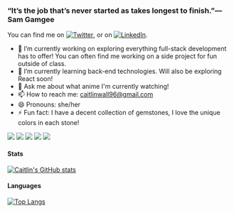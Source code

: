 ### “It’s the job that’s never started as takes longest to finish.”— Sam Gamgee

<!-- Actual text -->

You can find me on [![Twitter][1.2]][1], or on [![LinkedIn][2.2]][2].

<!-- Icons -->

[1.2]: https://cdn.exclaimer.com/Handbook%20Images/twitter-icon_16x16.png
[2.2]: https://cdn.exclaimer.com/Handbook%20Images/linkedin-icon_16x16.png

<!-- Links to your social media accounts -->

[1]: https://twitter.com/codingCait
[2]: https://www.linkedin.com/in/caitlin-wall-82899b214/

- 🔭 I’m currently working on exploring everything full-stack development has to offer! You can often find me working on a side project for fun outside of class.
- 🌱 I’m currently learning back-end technologies. Will also be exploring React soon!
- 💬 Ask me about what anime I'm currently watching!
- 📫 How to reach me: caitlinwall96@gmail.com
- 😄 Pronouns: she/her
- ⚡ Fun fact: I have a decent collection of gemstones, I love the unique colors in each stone! 

![](https://img.shields.io/badge/JavaScript-informational?style=flat&logo=javascript&logoColor=white&color=blueviolet)
![](https://img.shields.io/badge/Node.js-informational?style=flat&logo=nodedotjs&logoColor=white&color=blueviolet)
![](https://img.shields.io/badge/HTML5-informational?style=flat&logo=html5&logoColor=white&color=blue)
![](https://img.shields.io/badge/CSS3-informational?style=flat&logo=css3&logoColor=white&color=blue)
![](https://img.shields.io/badge/VSC-informational?style=flat&logo=visualstudiocode&logoColor=white&color=ff69b4)


#### Stats
[![Caitlin's GitHub stats](https://github-readme-stats.vercel.app/api?username=caitlinw29&show_icons=true&theme=tokyonight)](https://github.com/caitlinw29/github-readme-stats)
#### Languages
[![Top Langs](https://github-readme-stats.vercel.app/api/top-langs/?username=caitlinw29&layout=compact)](https://github.com/caitlinw29/github-readme-stats)

